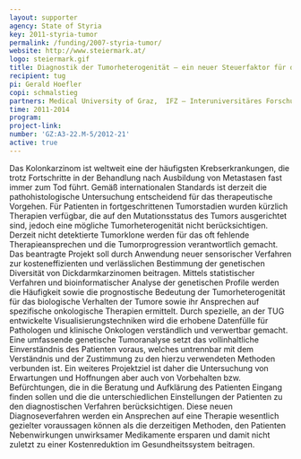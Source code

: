```yaml
---
layout: supporter
agency: State of Styria
key: 2011-styria-tumor
permalink: /funding/2007-styria-tumor/
website: http://www.steiermark.at/
logo: steiermark.gif
title: Diagnostik der Tumorheterogenität – ein neuer Steuerfaktor für die Therapie des Dickdarmkarzinoms?
recipient: tug
pi: Gerald Hoefler
copi: schmalstieg 
partners: Medical University of Graz,  IFZ – Interuniversitäres Forschungszentrum für Technik, Arbeit und Kultur
time: 2011-2014
program:
project-link: 
number: 'GZ:A3-22.M-5/2012-21'
active: true
---
```

Das Kolonkarzinom ist weltweit eine der häufigsten Krebserkrankungen, die trotz Fortschritte in der Behandlung nach Ausbildung von Metastasen fast immer zum Tod führt. Gemäß internationalen Standards ist derzeit die pathohistologische Untersuchung entscheidend für das therapeutische Vorgehen. Für Patienten in fortgeschrittenen Tumorstadien wurden kürzlich Therapien verfügbar, die auf den Mutationsstatus des Tumors ausgerichtet sind, jedoch eine mögliche Tumorheterogenität nicht berücksichtigen. Derzeit nicht detektierte Tumorklone werden für das oft fehlende Therapieansprechen und die Tumorprogression verantwortlich gemacht. Das beantragte Projekt soll durch Anwendung neuer sensorischer Verfahren zur kosteneffizienten und verlässlichen Bestimmung der genetischen Diversität von Dickdarmkarzinomen beitragen. Mittels statistischer Verfahren und bioinformatischer Analyse der genetischen Profile werden die Häufigkeit sowie die prognostische Bedeutung der Tumorheterogenität für das biologische Verhalten der Tumore sowie ihr Ansprechen auf spezifische onkologische Therapien ermittelt. Durch spezielle, an der TUG entwickelte Visualisierungstechniken wird die erhobene Datenfülle für Pathologen und klinische Onkologen verständlich und verwertbar gemacht. Eine umfassende genetische Tumoranalyse setzt das vollinhaltliche Einverständnis des Patienten voraus, welches untrennbar mit dem Verständnis und der Zustimmung zu den hierzu verwendeten Methoden verbunden ist. Ein weiteres Projektziel ist daher die Untersuchung von Erwartungen und Hoffnungen aber auch von Vorbehalten bzw. Befürchtungen, die in die Beratung und Aufklärung des Patienten Eingang finden sollen und die die unterschiedlichen Einstellungen der Patienten zu den diagnostischen Verfahren berücksichtigen. Diese neuen Diagnoseverfahren werden ein Ansprechen auf eine Therapie wesentlich gezielter voraussagen können als die derzeitigen Methoden, den Patienten Nebenwirkungen unwirksamer Medikamente ersparen und damit nicht zuletzt zu einer Kostenreduktion im Gesundheitssystem beitragen.



